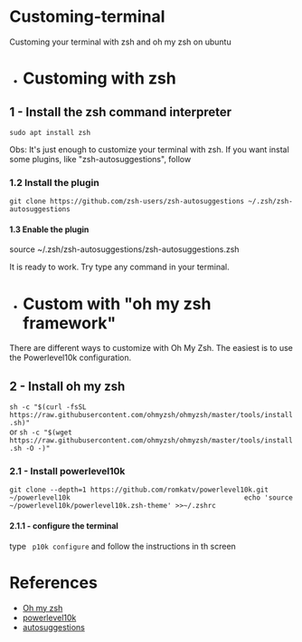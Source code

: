 # Customing-terminal
Customing your terminal with zsh and oh my zsh on ubuntu

* # Customing with zsh
## 1 - Install the zsh command interpreter  

`sudo apt install zsh`  

Obs: It's just enough to customize your terminal with zsh. If you want instal some plugins, like "zsh-autosuggestions", follow  
### 1.2 Install the plugin  

`git clone https://github.com/zsh-users/zsh-autosuggestions ~/.zsh/zsh-autosuggestions`

#### 1.3 Enable the plugin

source ~/.zsh/zsh-autosuggestions/zsh-autosuggestions.zsh

It is ready to work. Try type any command in your terminal.


* # Custom with "oh my zsh framework"
There are different ways to customize with Oh My Zsh. The easiest is to use the Powerlevel10k configuration.
## 2 - Install oh my zsh
`sh -c "$(curl -fsSL https://raw.githubusercontent.com/ohmyzsh/ohmyzsh/master/tools/install.sh)"`  
or `sh -c "$(wget https://raw.githubusercontent.com/ohmyzsh/ohmyzsh/master/tools/install.sh -O -)"` 

### 2.1 - Install powerlevel10k
`git clone --depth=1 https://github.com/romkatv/powerlevel10k.git ~/powerlevel10k                                          
echo 'source ~/powerlevel10k/powerlevel10k.zsh-theme' >>~/.zshrc`

#### 2.1.1 - configure the terminal
type ` p10k configure` and follow the instructions in th screen

# References
* [Oh my zsh](https://ohmyz.sh/#install)
* [powerlevel10k](https://github.com/romkatv/powerlevel10k?tab=readme-ov-file#installation)
* [autosuggestions](https://github.com/zsh-users/zsh-autosuggestions/blob/master/INSTALL.md)
